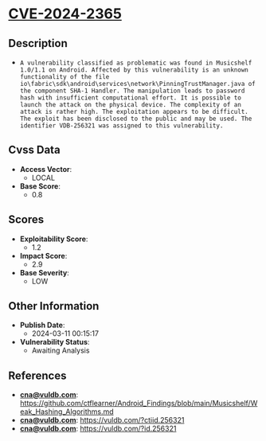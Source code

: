 
# [CVE-2024-2365](https://cve.mitre.org/cgi-bin/cvename.cgi?name=CVE-2024-2365)

## Description

- `A vulnerability classified as problematic was found in Musicshelf 1.0/1.1 on Android. Affected by this vulnerability is an unknown functionality of the file io\fabric\sdk\android\services\network\PinningTrustManager.java of the component SHA-1 Handler. The manipulation leads to password hash with insufficient computational effort. It is possible to launch the attack on the physical device. The complexity of an attack is rather high. The exploitation appears to be difficult. The exploit has been disclosed to the public and may be used. The identifier VDB-256321 was assigned to this vulnerability.`

## Cvss Data

- **Access Vector**:
  - LOCAL
- **Base Score**:
  - 0.8

## Scores

- **Exploitability Score**:
  - 1.2
- **Impact Score**:
  - 2.9
- **Base Severity**:
  - LOW

## Other Information

- **Publish Date**:
  - 2024-03-11 00:15:17
- **Vulnerability Status**:
  - Awaiting Analysis

## References

- **cna@vuldb.com**: https://github.com/ctflearner/Android_Findings/blob/main/Musicshelf/Weak_Hashing_Algorithms.md
- **cna@vuldb.com**: https://vuldb.com/?ctiid.256321
- **cna@vuldb.com**: https://vuldb.com/?id.256321

